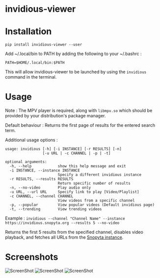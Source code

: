 # invidious-viewer
# Installation
`pip install invidious-viewer --user`

Add ~/.local/bin to PATH by adding the following to your ~/.bashrc :

`PATH=$HOME/.local/bin:$PATH`

This will allow invidious-viewer to be launched by using the `invidious` command in the terminal. 

# Usage
Note :
The MPV player is required, along with `libmpv.so` which should be provided by your distribution's package manager.

Default behaviour :
Returns the first page of results for the entered search term.

Additional usage options :
```
usage: invidious [-h] [-i INSTANCE] [-r RESULTS] [-n]
                 [-u URL | -c CHANNEL | -p | -t]

optional arguments:
  -h, --help            show this help message and exit
  -i INSTANCE, --instance INSTANCE
                        Specify a different invidious instance
  -r RESULTS, --results RESULTS
                        Return specific number of results
  -n, --no-video        Play audio only
  -u URL, --url URL     Specify link to play [Video/Playlist]
  -c CHANNEL, --channel CHANNEL
                        View videos from a specific channel
  -p, --popular         View popular videos (Default invidious page)
  -t, --trending        View trending videos
```

Example :
`invidious --channel "Channel Name" --instance https://invidious.snopyta.org --results 5 --no-video`

Returns the first 5 results from the specified channel, disables video playback, and fetches all URLs from the <a href="https://invidious.snopyta.org/">Snopyta instance</a>.

# Screenshots
![ScreenShot](https://raw.githubusercontent.com/lwritebadcode/invidious-viewer/master/screenshots/Search.png)
![ScreenShot](https://raw.githubusercontent.com/lwritebadcode/invidious-viewer/master/screenshots/Popular.png)
![ScreenShot](https://raw.githubusercontent.com/lwritebadcode/invidious-viewer/master/screenshots/Playlist.png)

